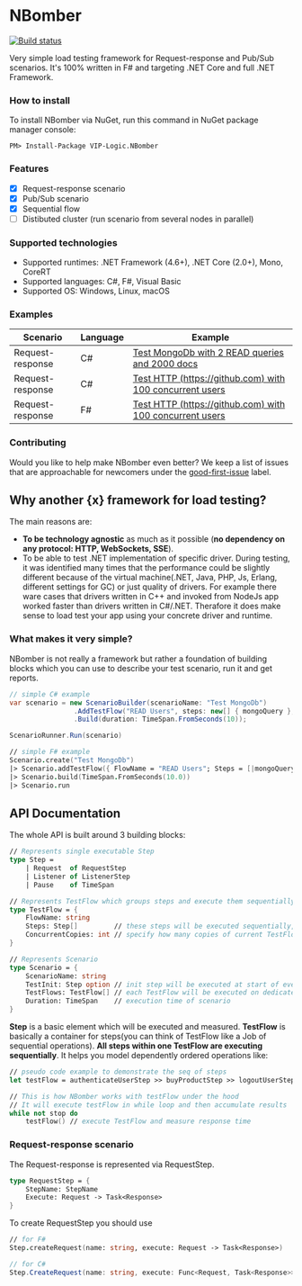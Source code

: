 # NBomber
[![Build status](https://ci.appveyor.com/api/projects/status/ukphl1c0s9cuf4jl?svg=true)](https://ci.appveyor.com/api/projects/status/github/VIP-Logic/NBomber?branch=master&svg=true)

Very simple load testing framework for Request-response and Pub/Sub scenarios. It's 100% written in F# and targeting .NET Core and full .NET Framework.

### How to install
To install NBomber via NuGet, run this command in NuGet package manager console:
```code
PM> Install-Package VIP-Logic.NBomber
```

### Features
- [x] Request-response scenario
- [x] Pub/Sub scenario
- [x] Sequential flow
- [ ] Distibuted cluster (run scenario from several nodes in parallel)

### Supported technologies
- Supported runtimes: .NET Framework (4.6+), .NET Core (2.0+), Mono, CoreRT
- Supported languages: C#, F#, Visual Basic
- Supported OS: Windows, Linux, macOS

### Examples
|Scenario|Language|Example|
|--|--|--|
| Request-response | C# | [Test MongoDb with 2 READ queries and 2000 docs](https://github.com/VIP-Logic/NBomber/blob/master/examples/NBomber.Examples.CSharp/Scenarios/MongoScenario.cs) |
| Request-response | C# | [Test HTTP (https://github.com) with 100 concurrent users](https://github.com/VIP-Logic/NBomber/blob/master/examples/NBomber.Examples.CSharp/Scenarios/HttpScenario.cs) |
| Request-response | F# | [Test HTTP (https://github.com) with 100 concurrent users](https://github.com/VIP-Logic/NBomber/blob/master/examples/NBomber.Examples.FSharp/Scenarios/HttpScenario.fs) |

### Contributing
Would you like to help make NBomber even better? We keep a list of issues that are approachable for newcomers under the [good-first-issue](https://github.com/VIP-Logic/NBomber/issues?q=is%3Aopen+is%3Aissue+label%3A%22good+first+issue%22) label.

## Why another {x} framework for load testing?
The main reasons are:
 - **To be technology agnostic** as much as it possible (**no dependency on any protocol: HTTP, WebSockets, SSE**).
 - To be able to test .NET implementation of specific driver. During testing, it was identified many times that the performance could be slightly different because of the virtual machine(.NET, Java, PHP, Js, Erlang, different settings for GC) or just quality of drivers. For example there ware cases that drivers written in C++ and invoked from NodeJs app worked faster than drivers written in C#/.NET. Therafore it does make sense to load test your app using your concrete driver and runtime.

### What makes it very simple? 
NBomber is not really a framework but rather a foundation of building blocks which you can use to describe your test scenario, run it and get reports.
```csharp
// simple C# example
var scenario = new ScenarioBuilder(scenarioName: "Test MongoDb")                
                .AddTestFlow("READ Users", steps: new[] { mongoQuery }, concurrentCopies: 10)                
                .Build(duration: TimeSpan.FromSeconds(10));

ScenarioRunner.Run(scenario)
```
```fsharp
// simple F# example
Scenario.create("Test MongoDb")
|> Scenario.addTestFlow({ FlowName = "READ Users"; Steps = [|mongoQuery|]; ConcurrentCopies = 10 })
|> Scenario.build(TimeSpan.FromSeconds(10.0))
|> Scenario.run
```

## API Documentation
The whole API is built around 3 building blocks:
```fsharp
// Represents single executable Step
type Step =
    | Request  of RequestStep
    | Listener of ListenerStep
    | Pause    of TimeSpan  

// Represents TestFlow which groups steps and execute them sequentially on dedicated System.Threading.Task
type TestFlow = {
    FlowName: string
    Steps: Step[]         // these steps will be executed sequentially, one by one
    ConcurrentCopies: int // specify how many copies of current TestFlow to run in parallel
}

// Represents Scenario
type Scenario = {
    ScenarioName: string
    TestInit: Step option // init step will be executed at start of every scenario
    TestFlows: TestFlow[] // each TestFlow will be executed on dedicated System.Threading.Task
    Duration: TimeSpan    // execution time of scenario 
}
```
**Step** is a basic element which will be executed and measured. **TestFlow** is basically a container for steps(you can think of TestFlow like a Job of sequential operations). **All steps within one TestFlow are executing sequentially**. It helps you model dependently ordered operations like: 
```fsharp
// pseudo code example to demonstrate the seq of steps
let testFlow = authenticateUserStep >> buyProductStep >> logoutUserStep

// This is how NBomber works with testFlow under the hood
// It will execute testFlow in while loop and then accumulate results
while not stop do
    testFlow() // execute TestFlow and measure response time
```
### Request-response scenario
The Request-response is represented via RequestStep.
```fsharp
type RequestStep = {
    StepName: StepName
    Execute: Request -> Task<Response>
}
```
To create RequestStep you should use
```fsharp
// for F#
Step.createRequest(name: string, execute: Request -> Task<Response>)
```
```csharp
// for C#
Step.CreateRequest(name: string, execute: Func<Request, Task<Response>>)
```
